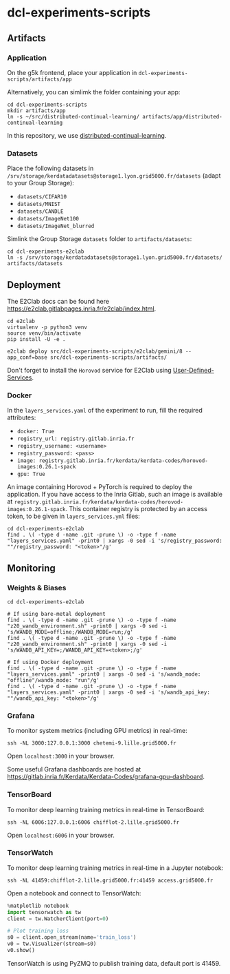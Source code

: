 # dcl-experiments-scripts

## Artifacts

### Application

On the g5k frontend, place your application in `dcl-experiments-scripts/artifacts/app`

Alternatively, you can simlimk the folder containing your app:

```console
cd dcl-experiments-scripts
mkdir artifacts/app
ln -s ~/src/distributed-continual-learning/ artifacts/app/distributed-continual-learning
```

In this repository, we use [distributed-continual-learning](https://gitlab.inria.fr/Kerdata/Kerdata-Codes/distributed-continual-learning).

### Datasets

Place the following datasets in `/srv/storage/kerdatadatasets@storage1.lyon.grid5000.fr/datasets` (adapt to your Group Storage):

- `datasets/CIFAR10`
- `datasets/MNIST`
- `datasets/CANDLE`
- `datasets/ImageNet100`
- `datasets/ImageNet_blurred`

Simlink the Group Storage `datasets` folder to `artifacts/datasets`:

```console
cd dcl-experiments-e2clab
ln -s /srv/storage/kerdatadatasets@storage1.lyon.grid5000.fr/datasets/ artifacts/datasets
```

## Deployment

The E2Clab docs can be found here https://e2clab.gitlabpages.inria.fr/e2clab/index.html.

```console
cd e2clab
virtualenv -p python3 venv
source venv/bin/activate
pip install -U -e .

e2clab deploy src/dcl-experiments-scripts/e2clab/gemini/8 --app_conf=base src/dcl-experiments-scripts/artifacts/
```

Don't forget to install the `Horovod` service for E2Clab using [User-Defined-Services](https://gitlab.inria.fr/E2Clab/user-defined-services).

<!--
### Bare-metal

In the `layers_services.yaml` of the experiment to run, fill the required attributes:

- `docker: False`
- `g5k_pass: <pass>`
- `g5k_job_id: <id>`

The `g5k_pass` and `g5k_job_id` are needed to mount a group storage from a deployed node. The group storage should contain a Spack installation.
-->

### Docker

In the `layers_services.yaml` of the experiment to run, fill the required attributes:

- `docker: True`
- `registry_url: registry.gitlab.inria.fr`
- `registry_username: <username>`
- `registry_password: <pass>`
- `image: registry.gitlab.inria.fr/kerdata/kerdata-codes/horovod-images:0.26.1-spack`
- `gpu: True`

An image containing Horovod + PyTorch is required to deploy the application. If you have access to the Inria Gitlab, such an image is available at `registry.gitlab.inria.fr/kerdata/kerdata-codes/horovod-images:0.26.1-spack`. This container registry is protected by an access token, to be given in `layers_services.yml` files:

```console
cd dcl-experiments-e2clab
find . \( -type d -name .git -prune \) -o -type f -name "layers_services.yaml" -print0 | xargs -0 sed -i 's/registry_password: ""/registry_password: "<token>"/g'
```

## Monitoring

### Weights & Biases

```console
cd dcl-experiments-e2clab

# If using bare-metal deployment
find . \( -type d -name .git -prune \) -o -type f -name "z20_wandb_environment.sh" -print0 | xargs -0 sed -i 's/WANDB_MODE=offline;/WANDB_MODE=run;/g'
find . \( -type d -name .git -prune \) -o -type f -name "z20_wandb_environment.sh" -print0 | xargs -0 sed -i 's/WANDB_API_KEY=;/WANDB_API_KEY=<token>;/g'

# If using Docker deployment
find . \( -type d -name .git -prune \) -o -type f -name "layers_services.yaml" -print0 | xargs -0 sed -i 's/wandb_mode: "offline"/wandb_mode: "run"/g'
find . \( -type d -name .git -prune \) -o -type f -name "layers_services.yaml" -print0 | xargs -0 sed -i 's/wandb_api_key: ""/wandb_api_key: "<token>"/g'
```

### Grafana

To monitor system metrics (including GPU metrics) in real-time:

```console
ssh -NL 3000:127.0.0.1:3000 chetemi-9.lille.grid5000.fr
```

Open `localhost:3000` in your browser.

Some useful Grafana dashboards are hosted at https://gitlab.inria.fr/Kerdata/Kerdata-Codes/grafana-gpu-dashboard.

### TensorBoard

To monitor deep learning training metrics in real-time in TensorBoard:

```console
ssh -NL 6006:127.0.0.1:6006 chifflot-2.lille.grid5000.fr
```

Open `localhost:6006` in your browser.
### TensorWatch

To monitor deep learning training metrics in real-time in a Jupyter notebook:

```console
ssh -NL 41459:chifflot-2.lille.grid5000.fr:41459 access.grid5000.fr
```

Open a notebook and connect to TensorWatch:

```python
%matplotlib notebook
import tensorwatch as tw
client = tw.WatcherClient(port=0)

# Plot training loss
s0 = client.open_stream(name='train_loss')
v0 = tw.Visualizer(stream=s0)
v0.show()
```

TensorWatch is using PyZMQ to publish training data, default port is 41459.
